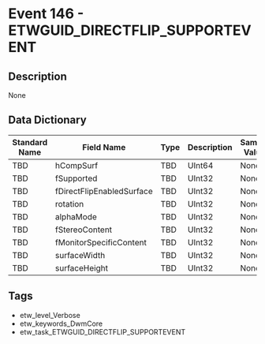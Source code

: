 # Event 146 - ETWGUID_DIRECTFLIP_SUPPORTEVENT

## Description
None

## Data Dictionary
|Standard Name|Field Name|Type|Description|Sample Value|
|---|---|---|---|---|
|TBD|hCompSurf|TBD|UInt64|None|None|
|TBD|fSupported|TBD|UInt32|None|None|
|TBD|fDirectFlipEnabledSurface|TBD|UInt32|None|None|
|TBD|rotation|TBD|UInt32|None|None|
|TBD|alphaMode|TBD|UInt32|None|None|
|TBD|fStereoContent|TBD|UInt32|None|None|
|TBD|fMonitorSpecificContent|TBD|UInt32|None|None|
|TBD|surfaceWidth|TBD|UInt32|None|None|
|TBD|surfaceHeight|TBD|UInt32|None|None|

## Tags
* etw_level_Verbose
* etw_keywords_DwmCore
* etw_task_ETWGUID_DIRECTFLIP_SUPPORTEVENT